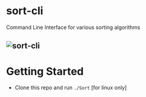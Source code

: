 # sort-cli
Command Line Interface for various sorting algorithms

![sort-cli](https://user-images.githubusercontent.com/66861616/150527854-3a174784-9b8a-471e-94ce-f5edb7a83212.png)
---

# Getting Started
* Clone this repo and run `./Sort` [for linux only]
